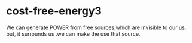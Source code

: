 # cost-free-energy3
We can generate POWER from free sources,which are invisible to our us. but, it surrounds us .we can make the use that source.
